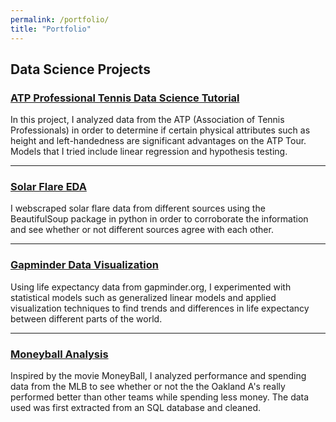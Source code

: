 ```yaml
---
permalink: /portfolio/
title: "Portfolio"
---
```

<base target="_blank">

## Data Science Projects

### [ATP Professional Tennis Data Science Tutorial](https://github.com/eli4278/eli/blob/main/ATP_Data_Analysis.ipynb)

In this project, I analyzed data from the ATP (Association of Tennis Professionals) in order to determine if certain physical attributes such as height and left-handedness are significant advantages on the ATP Tour. Models that I tried include linear regression and hypothesis testing.

<!-- <img src="/images/tennis_serve.jpg?raw=true"/> -->

---
### [Solar Flare EDA](https://github.com/eli4278/eli/blob/main/solar_flares.ipynb)

I webscraped solar flare data from different sources using the BeautifulSoup package in python in order to corroborate the information and see whether or not different sources agree with each other.

<!-- <img src="/images/solar_flare.jpg?raw=true"/> -->

---
### [Gapminder Data Visualization](https://github.com/eli4278/eli/blob/main/gapminder.ipynb)

Using life expectancy data from gapminder.org, I experimented with statistical models such as generalized linear models and applied visualization techniques to find trends and differences in life expectancy between different parts of the world.

<!-- <img src="/images/life_expectancy.svg?raw=true"/> -->

---
### [Moneyball Analysis](https://github.com/eli4278/eli/blob/main/moneyball.ipynb)

Inspired by the movie MoneyBall, I analyzed performance and spending data from the MLB to see whether or not the the Oakland A's really performed better than other teams while spending less money. The data used was first extracted from an SQL database and cleaned.

<!-- <img src="/images/moneyball.jpg?raw=true"/> -->
